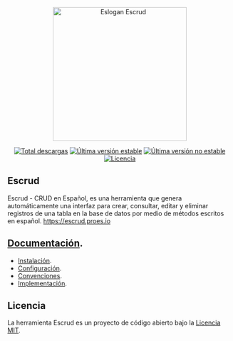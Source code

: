 <p align="center">
    <a href="https://escrud.proes.io" target="_blank">
        <img src="https://escrud.proes.io/imagenes/escrud-eslogan-transparente.png" width="300" alt="Eslogan Escrud">
    </a>
</p>

<p align="center">
    <a href="https://packagist.org/packages/proesio/escrud"><img src="https://poser.pugx.org/proesio/escrud/downloads" alt="Total descargas"></a>
    <a href="https://packagist.org/packages/proesio/escrud"><img src="https://poser.pugx.org/proesio/escrud/v/stable" alt="Última versión estable"></a>
    <a href="https://packagist.org/packages/proesio/escrud"><img src="https://poser.pugx.org/proesio/escrud/v/unstable" alt="Última versión no estable"></a>
    <a href="https://packagist.org/packages/proesio/escrud"><img src="https://poser.pugx.org/proesio/escrud/license" alt="Licencia"></a>
</p>

## Escrud

Escrud - CRUD en Español, es una herramienta que genera automáticamente una interfaz para crear, consultar, editar y eliminar registros de una tabla en la base de datos por medio de métodos escritos en español. https://escrud.proes.io

## [Documentación](https://escrud.proes.io/documentacion/3.x/).

- [Instalación](https://escrud.proes.io/documentacion/3.x/instalacion/).
- [Configuración](https://escrud.proes.io/documentacion/3.x/configuracion/).
- [Convenciones](https://escrud.proes.io/documentacion/3.x/convenciones/).
- [Implementación](https://escrud.proes.io/documentacion/3.x/implementacion/).

## Licencia

La herramienta Escrud es un proyecto de código abierto bajo la [Licencia MIT](https://opensource.org/licenses/MIT).